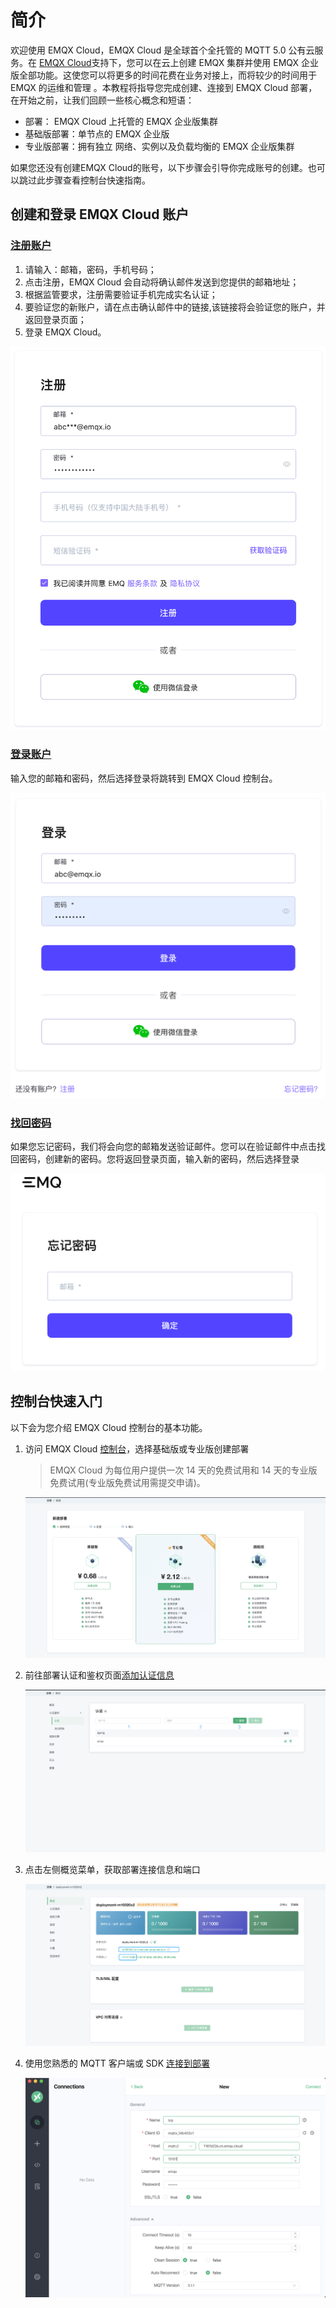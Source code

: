 # 简介

欢迎使用 EMQX Cloud，EMQX Cloud 是全球首个全托管的 MQTT 5.0 公有云服务。在 [EMQX Cloud](https://www.emqx.com/zh/cloud)支持下，您可以在云上创建 EMQX 集群并使用 EMQX 企业版全部功能。这使您可以将更多的时间花费在业务对接上，而将较少的时间用于 EMQX 的运维和管理 。本教程将指导您完成创建、连接到 EMQX Cloud 部署，在开始之前，让我们回顾一些核心概念和短语：

* 部署： EMQX Cloud 上托管的 EMQX 企业版集群
* 基础版部署：单节点的 EMQX 企业版
* 专业版部署：拥有独立 网络、实例以及负载均衡的 EMQX 企业版集群


如果您还没有创建EMQX Cloud的账号，以下步骤会引导你完成账号的创建。也可以跳过此步骤查看控制台快速指南。

## 创建和登录 EMQX Cloud 账户

### [注册账户](https://www.emqx.com/zh/signup?continue=https://www.emqx.com/cn/cloud)

1. 请输入：邮箱，密码，手机号码；
2. 点击注册，EMQX Cloud 会自动将确认邮件发送到您提供的邮箱地址；
3. 根据监管要求，注册需要验证手机完成实名认证；
4. 要验证您的新账户，请在点击确认邮件中的链接,该链接将会验证您的账户，并返回登录页面；
5. 登录 EMQX Cloud。

![login](./_assets/signup.png)



### [登录账户](https://www.emqx.com/zh/signin?continue=https://www.emqx.com/cn/cloud)

输入您的邮箱和密码，然后选择登录将跳转到 EMQX Cloud 控制台。

![login](./_assets/login.png)



### [找回密码](https://www.emqx.com/zh/forgot-password?continue=https://www.emqx.com/cn/cloud)

如果您忘记密码，我们将会向您的邮箱发送验证邮件。您可以在验证邮件中点击找回密码，创建新的密码。您将返回登录页面，输入新的密码，然后选择登录

![login](./_assets/forgot.png)


## 控制台快速入门


以下会为您介绍 EMQX Cloud 控制台的基本功能。


1. 访问 EMQX Cloud [控制台](https://cloud.emqx.com/console/)，选择基础版或专业版创建部署
   > EMQX Cloud 为每位用户提供一次 14 天的免费试用和 14 天的专业版免费试用(专业版免费试用需提交申请)。
   
   ![add_users](./_assets/create_free_trial.png)

2. 前往部署认证和鉴权页面[添加认证信息](../deployments/auth.md)

   ![add_users](./_assets/add_users.png)

3. 点击左侧概览菜单，获取部署连接信息和端口

   ![add_users](./_assets/overview.png)

4. 使用您熟悉的 MQTT 客户端或 SDK [连接到部署](../connect_to_deployments/overview.md)

   ![add_users](./_assets/mqttx_mqtt.png)


